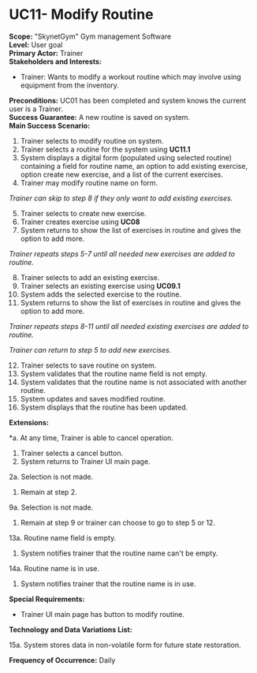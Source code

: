 UC11- Modify Routine
=======================

**Scope:** "SkynetGym" Gym management Software  
**Level:** User goal  
**Primary Actor:** Trainer  
**Stakeholders and Interests:**

- Trainer: Wants to modify a workout routine which may involve using equipment from the inventory.

**Preconditions:** UC01 has been completed and system knows the current user is a Trainer.   
**Success Guarantee:** A new routine is saved on system.   
**Main Success Scenario:**

1.	Trainer selects to modify routine on system.
2. Trainer selects a routine for the system using **UC11.1**
3.	System displays a digital form (populated using selected routine) containing a field for routine name, an option to add existing exercise, option create new exercise, and a list of the current exercises.
4.	Trainer may modify routine name on form.

 *Trainer can skip to step 8 if they only want to add existing exercises.*

5.	Trainer selects to create new exercise.
6. Trainer creates exercise using **UC08**
7. System returns to show the list of exercises in routine and gives the option to add more.

 *Trainer repeats steps 5-7 until all needed new exercises are added to routine.*
 
8. Trainer selects to add an existing exercise.
9. Trainer selects an existing exercise using **UC09.1**
10. System adds the selected exercise to the routine.
11. System returns to show the list of exercises in routine and gives the option to add more.

 *Trainer repeats steps 8-11 until all needed existing exercises are added to routine.*
 
 *Trainer can return to step 5 to add new exercises.*

12. Trainer selects to save routine on system.
13. System validates that the routine name field is not empty.
14. System validates that the routine name is not associated with another routine.
15. System updates and saves modified routine.
16. System displays that the routine has been updated.

**Extensions:**

*a. At any time, Trainer is able to cancel operation.

1. Trainer selects a cancel button.
2. System returns to Trainer UI main page.

2a. Selection is not made.

1. Remain at step 2.

9a. Selection is not made.

1. Remain at step 9 or trainer can choose to go to step 5 or 12.

13a. Routine name field is empty.

1. System notifies trainer that the routine name can't be empty.

14a. Routine name is in use.

1. System notifies trainer that the routine name is in use.

**Special Requirements:**

- Trainer UI main page has button to modify routine.

**Technology and Data Variations List:**

15a. System stores data in non-volatile form for future state restoration.

**Frequency of Occurrence:** Daily
